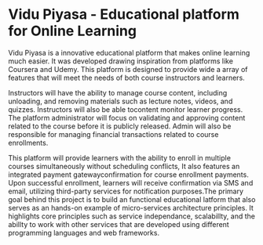 # Vidu Piyasa - Educational platform for Online Learning

Vidu Piyasa is a innovative educational platform that makes online learning much easier. It was developed drawing inspiration from platforms like Coursera and Udemy. This platform is designed to provide wide a array of features that will meet the needs of both course instructors and learners.

Instructors will have the ability to manage course content, including unloading, and removing materials such as lecture notes, videos, and quizzes. Instructors will also be able tocontent monitor learner progress. The platform administrator will focus on validating and approving content related to the course before it is publicly released. Admin will also be responsible for managing financial transactions related to course enrollments.

This platform will provide learners with the ability to enroll in multiple courses simultaneously without scheduling conflicts, It also features an integrated payment gatewayconfirmation for course enrollment payments. Upon successful enrollment, learners will receive confirmation via SMS and email, utilizing third-party services for notification purposes.The primary goal behind this project is to build an functional educational latform that also serves as an hands-on example of micro-services architecture principles. It highlights core principles such as service independance, scalabillty, and the abillty to work with other services that are developed using different programming languages and web frameworks.
